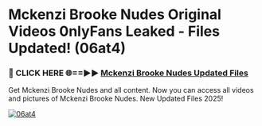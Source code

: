 # Mckenzi Brooke Nudes Original Videos 0nlyFans Leaked - Files Updated! (06at4)

<h3>🔴 CLICK HERE 🌐==►► <a href="https://tinyurl.com/yrmya6cz" rel="nofollow">Mckenzi Brooke Nudes Updated Files</a></h3>

Get Mckenzi Brooke Nudes and all content. Now you can access all videos and pictures of Mckenzi Brooke Nudes. New Updated Files 2025!

[![06at4](https://i.imgur.com/FMdXYCs.gif)](https://tinyurl.com/yrmya6cz)
